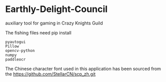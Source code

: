 # Earthly-Delight-Council
auxiliary tool for gaming in Crazy Knights Guild

The fishing files need pip install 
```
pyautogui
Pillow
opencv-python
numpy
paddleocr
```

The Chinese character font used in this application has been sourced from the https://github.com/StellarCN/scp_zh.git
